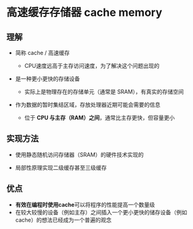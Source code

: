 # 高速缓存存储器 cache memory

## 理解

- 简称 cache / 高速缓存
  - CPU速度远高于主存访问速度，为了解决这个问题出现的

- 是一种更小更快的存储设备
  - 实际上是物理存在的存储单元（通常是 SRAM），有真实的存储空间

- 作为数据的暂时集结区域，存放处理器近期可能会需要的信息
  - 位于 **CPU 与主存（RAM）之间**，通常比主存更快，但容量更小


## 实现方法

- 使用静态随机访问存储器（SRAM）的硬件技术实现的

- 局部性原理实现二级缓存甚至三级缓存

## 优点

- **有效在编程时使用cache**可以将程序的性能提高一个数量级
- 在较大较慢的设备（例如主存）之间插入一个更小更快的储存设备（例如cache）的想法已经成为一个普遍的观念
